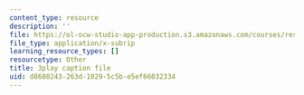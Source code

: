 ```yaml
---
content_type: resource
description: ''
file: https://ol-ocw-studio-app-production.s3.amazonaws.com/courses/res-9-003-brains-minds-and-machines-summer-course-summer-2015/d8680243263d10295c5be5ef66032334_ggcbVV3Tquo.srt
file_type: application/x-subrip
learning_resource_types: []
resourcetype: Other
title: 3play caption file
uid: d8680243-263d-1029-5c5b-e5ef66032334
---
```

